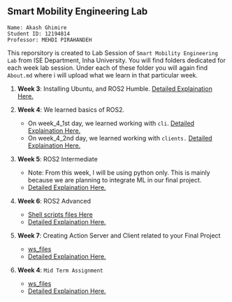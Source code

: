 ## Smart Mobility Engineering Lab

```
Name: Akash Ghimire
Student ID: 12194814
Professor: MEHDI PIRAHANDEH
```
This reporsitory is created to Lab Session of `Smart Mobility Engineering Lab` from ISE Department, Inha University. You will find folders dedicated for each week lab session. Under each of these folder you will again find `About.md` where i will upload what we learn in that particular week. 


1. **Week 3**: Installing  Ubuntu, and ROS2 Humble. [Detailed Explaination Here.](week3/about.md)


2. **Week 4**: We learned basics of ROS2.
    - On week_4_1st day, we learned working with `cli`.  [Detailed Explaination Here.](week4/cli_tools/Readme.md)
    - On week_4_2nd day, we learned working with `clients.`   [Detailed Explaination Here.](week4/client_libraries/Readme.md)

3. **Week 5**: ROS2 Intermediate
    - Note: From this week, I will be using python only. This is mainly because we are planning to integrate ML in our final project.
    - [Detailed Explaination Here.](week5/Readme.md)



3. **Week 6**: ROS2 Advanced
    - [Shell scripts files Here](week6/shell_files/ )
    - [Detailed Explaination Here.](week6/Readme.md)

3. **Week 7**: Creating Action Server and Client related to your Final Project
    - [ws_files](week7/w7_ws/ )
    - [Detailed Explaination Here.](week7/Readme.md)

3. **Week 4**: ``Mid Term Assignment``
    - [ws_files](week_8_mid_term/ros2_midterm_ws/ )
    - [Detailed Explaination Here.](week7/Readme.md)
    